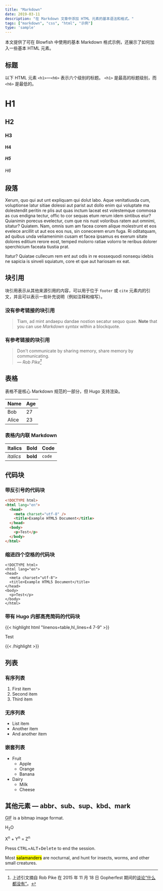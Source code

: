 ```yaml
---
title: "Markdown"
date: 2019-03-11
description: "在 Markdown 文章中添加 HTML 元素的基本语法和格式。"
tags: ["markdown", "css", "html", "示例"]
type: 'sample'
---
```


本文提供了可在 Blowfish 中使用的基本 Markdown 格式示例，还展示了如何加入一些基本 HTML 元素。

<!--more-->

## 标题

以下 HTML 元素 `<h1>`—`<h6>` 表示六个级别的标题。 `<h1>` 是最高的标题级别，而 `<h6>` 是最低的。

# H1

## H2

### H3

#### H4

##### H5

###### H6

## 段落

Xerum, quo qui aut unt expliquam qui dolut labo. Aque venitatiusda cum, voluptionse latur sitiae dolessi aut parist aut dollo enim qui voluptate ma dolestendit peritin re plis aut quas inctum laceat est volestemque commosa as cus endigna tectur, offic to cor sequas etum rerum idem sintibus eiur? Quianimin porecus evelectur, cum que nis nust voloribus ratem aut omnimi, sitatur? Quiatem. Nam, omnis sum am facea corem alique molestrunt et eos evelece arcillit ut aut eos eos nus, sin conecerem erum fuga. Ri oditatquam, ad quibus unda veliamenimin cusam et facea ipsamus es exerum sitate dolores editium rerore eost, temped molorro ratiae volorro te reribus dolorer sperchicium faceata tiustia prat.

Itatur? Quiatae cullecum rem ent aut odis in re eossequodi nonsequ idebis ne sapicia is sinveli squiatum, core et que aut hariosam ex eat.

## 块引用

块引用表示从其他来源引用的内容，可以用于位于 `footer` 或 `cite` 元素内的引文，并且可以表示一些补充说明（例如注释和缩写）。

### 没有参考链接的块引用

> Tiam, ad mint andaepu dandae nostion secatur sequo quae.
> **Note** that you can use *Markdown syntax* within a blockquote.

### 有参考链接的块引用

> Don't communicate by sharing memory, share memory by communicating.<br>
> — <cite>Rob Pike[^1]</cite>

[^1]: 上述引文摘自 Rob Pike 在 2015 年 11 月 18 日 Gopherfest 期间的[谈论“什么都没有”](https://www.youtube.com/watch?v=PAAkCSZUG1c)。

## 表格

表格不是核心 Markdown 规范的一部分，但 Hugo 支持渲染。

| Name  | Age |
| ----- | --- |
| Bob   | 27  |
| Alice | 23  |

### 表格内内联 Markdown

| Italics   | Bold     | Code   |
| --------- | -------- | ------ |
| *italics* | **bold** | `code` |

## 代码块

### 带反引号的代码块

```html
<!DOCTYPE html>
<html lang="en">
  <head>
    <meta charset="utf-8" />
    <title>Example HTML5 Document</title>
  </head>
  <body>
    <p>Test</p>
  </body>
</html>
```

### 缩进四个空格的代码块

    <!DOCTYPE html>
    <html lang="en">
    <head>
      <meta charset="utf-8">
      <title>Example HTML5 Document</title>
    </head>
    <body>
      <p>Test</p>
    </body>
    </html>

### 带有 Hugo 内部高亮简码的代码块

{{< highlight html "linenos=table,hl_lines=4 7-9" >}}

<!DOCTYPE html>
<html lang="en">
<head>
  <meta charset="utf-8">
  <title>Example HTML5 Document</title>
</head>
<body>
  <p>Test</p>
</body>
</html>
{{< /highlight >}}

## 列表

### 有序列表

1. First item
2. Second item
3. Third item

### 无序列表

- List item
- Another item
- And another item

### 嵌套列表

- Fruit
  - Apple
  - Orange
  - Banana
- Dairy
  - Milk
  - Cheese

## 其他元素 — abbr、sub、sup、kbd、mark

<abbr title="Graphics Interchange Format">GIF</abbr> is a bitmap image format.

H<sub>2</sub>O

X<sup>n</sup> + Y<sup>n</sup> = Z<sup>n</sup>

Press <kbd>CTRL</kbd>+<kbd>ALT</kbd>+<kbd>Delete</kbd> to end the session.

Most <mark>salamanders</mark> are nocturnal, and hunt for insects, worms, and other small creatures.
